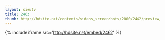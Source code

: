 ```yaml
---
layout: sieutv
title: 2462
thumb: http://hdsite.net/contents/videos_screenshots/2000/2462/preview_360p.mp4.jpg
---
```

{% include iframe src='http://hdsite.net/embed/2462' %}
 
